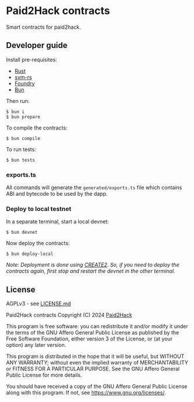 # Paid2Hack contracts

Smart contracts for paid2hack.

## Developer guide

Install pre-requisites:

* [Rust](https://www.rust-lang.org/tools/install)
* [svm-rs](https://github.com/alloy-rs/svm-rs)
* [Foundry](https://book.getfoundry.sh/)
* [Bun](https://bun.sh/)

Then run:

```shell
$ bun i
$ bun prepare
```

To compile the contracts:

```shell
$ bun compile
```

To run tests:

```
$ bun tests
```

### exports.ts

All commands will generate the `generated/exports.ts` file which contains ABI and bytecode to be used by the dapp.

### Deploy to local testnet

In a separate terminal, start a local devnet:

```shell
$ bun devnet
```

Now deploy the contracts:

```shell
$ bun deploy-local
```

_Note: Deployment is done using [CREATE2](). So, if you need to deploy the contracts again, first stop and restart the devnet in the other terminal._

## License

AGPLv3 - see [LICENSE.md](LICENSE.md)

Paid2Hack contracts
Copyright (C) 2024  [Paid2Hack](https://paid2.hack)

This program is free software: you can redistribute it and/or modify
it under the terms of the GNU Affero General Public License as
published by the Free Software Foundation, either version 3 of the
License, or (at your option) any later version.

This program is distributed in the hope that it will be useful,
but WITHOUT ANY WARRANTY; without even the implied warranty of
MERCHANTABILITY or FITNESS FOR A PARTICULAR PURPOSE.  See the
GNU Affero General Public License for more details.

You should have received a copy of the GNU Affero General Public License
along with this program.  If not, see <https://www.gnu.org/licenses/>.
